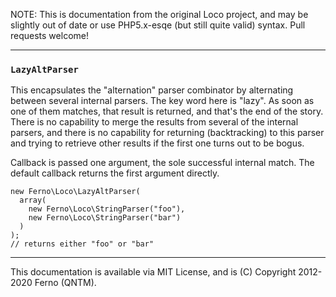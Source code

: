 
NOTE: This is documentation from the original Loco project, and may be slightly out of date or use PHP5.x-esqe (but still quite valid) syntax.  Pull requests welcome!

-----
### `LazyAltParser`

This encapsulates the "alternation" parser combinator by alternating between several internal parsers. The key word here is 
"lazy". As soon as one of them matches, that result is returned, and that's the end of the story. There is no capability to merge 
the results from several of the internal parsers, and there is no capability for returning (backtracking) to this parser and 
trying to retrieve other results if the first one turns out to be bogus.

Callback is passed one argument, the sole successful internal match. The default callback returns the first argument directly.

    new Ferno\Loco\LazyAltParser(
      array(
        new Ferno\Loco\StringParser("foo"),
        new Ferno\Loco\StringParser("bar")
      )
    );
    // returns either "foo" or "bar"





-----
This documentation is available via MIT License, and is (C) Copyright 2012-2020 Ferno (QNTM).

